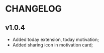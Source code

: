 # CHANGELOG

## v1.0.4

- Added today extension, today motivation;
- Added sharing icon in motivation card;
